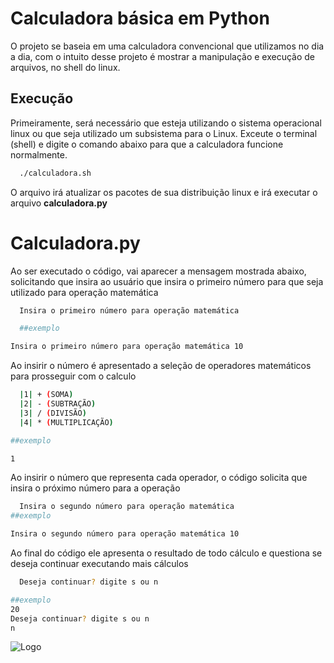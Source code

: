 # Calculadora básica em Python 

O projeto se baseia em uma calculadora convencional que utilizamos no dia a dia, com o intuito desse projeto é mostrar a manipulação e execução de arquivos, no shell do linux.





## Execução

Primeiramente, será necessário que esteja utilizando o sistema operacional linux ou que seja utilizado um subsistema para o Linux. Exceute o terminal (shell) e digite o comando abaixo para que a calculadora funcione normalmente.

```bash
  ./calculadora.sh
```

O arquivo irá atualizar os pacotes de sua distribuição linux e irá executar o arquivo **calculadora.py** 

# Calculadora.py

Ao ser executado o código, vai aparecer a mensagem mostrada abaixo, solicitando que insira ao usuário que insira o primeiro número para que seja utilizado para operação matemática

```bash
  Insira o primeiro número para operação matemática

  ##exemplo

Insira o primeiro número para operação matemática 10
```
Ao insirir o número é apresentado a seleção de operadores matemáticos para prosseguir com o calculo

```bash
  |1| + (SOMA)
  |2| - (SUBTRAÇÃO)
  |3| / (DIVISÃO)
  |4| * (MULTIPLICAÇÃO)

##exemplo

1

```
Ao insirir o número que representa cada operador, o código solicita que insira o próximo número para a operação

```bash
  Insira o segundo número para operação matemática
##exemplo

Insira o segundo número para operação matemática 10
```

Ao final do código ele apresenta o resultado de todo cálculo e questiona se deseja continuar executando mais cálculos

```bash
  Deseja continuar? digite s ou n

##exemplo
20
Deseja continuar? digite s ou n
n
```

![Logo](https://ebaconline.com.br/images/tild3161-3962-4464-b039-343664653831__ebac_logo_1_1_1.svg)
